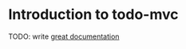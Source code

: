 # Introduction to todo-mvc

TODO: write [great documentation](http://jacobian.org/writing/what-to-write/)
